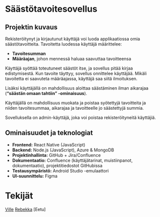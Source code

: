 # Säästötavoitesovellus

## Projektin kuvaus
Rekisteröitynyt ja kirjautunut käyttäjä voi luoda applikaatiossa omia säästötavoitteita. Tavoitetta luodessa käyttäjä määrittelee:

- **Tavoitesumman**
- **Määräajan**, johon mennessä haluaa saavuttaa tavoitteensa

Käyttäjä syöttää toteutuneet säästöt itse, ja sovellus pitää kirjaa edistymisestä. Kun tavoite täyttyy, sovellus onnittelee käyttäjää. Mikäli tavoitetta ei saavuteta määräajassa, käyttäjä saa siitä ilmoituksen.

Lisäksi käyttäjällä on mahdollisuus aloittaa säästäminen ilman aikarajaa  (**“säästän omaan tahtiin” -ominaisuus**).

Käyttäjällä on mahdollisuus muokata ja poistaa syötettyjä tavoitteita ja niiden tavoitesummaa, aikarajaa ja tavoitteelle jo säästettyjä summia.

Sovelluksella on admin-käyttäjä, joka voi poistaa rekisteröityneitä käyttäjiä.

## Ominaisuudet ja teknologiat

- **Frontend:** React Native (JavaScript)  
- **Backend:** Node.js (JavaScript), Azure & MongoDB  
- **Projektinhallinta:** GitHub + Jira/Confluence  
- **Dokumentaatio:** Confluence (käyttäjätarinat, muistiinpanot, dokumentaatio), projektitiedostot GitHubissa  
- **Testausympäristö:** Android Studio -emulaattori  
- **UI-suunnittelu:** Figma

# Tekijät

[Ville](https://github.com/ville23023)
[Rebekka](https://github.com/Rebepekka)
[Eetu]
